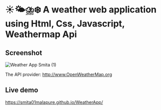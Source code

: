 # ☀️🌤⛈❄️ A weather web application using Html, Css, Javascript, Weathermap Api

## Screenshot
![Weather App Smita (1)](https://github.com/Smita01Malapure/WeatherApp/assets/132189607/34e6a4f4-0c29-4d53-abc9-a6a81855f3ac)



The API provider: http://www.OpenWeatherMap.org

## Live demo
 https://smita01malapure.github.io/WeatherApp/



